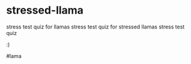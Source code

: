 # stressed-llama
stress test quiz for llamas
stress test quiz for stressed llamas
stress test quiz

:)

#lama
